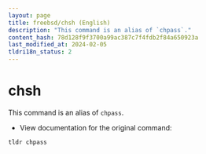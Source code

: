 ```yaml
---
layout: page
title: freebsd/chsh (English)
description: "This command is an alias of `chpass`."
content_hash: 78d128f9f3700a99ac387c7f4fdb2f84a650923a
last_modified_at: 2024-02-05
tldri18n_status: 2
---
```

# chsh

This command is an alias of `chpass`.

- View documentation for the original command:

`tldr chpass`
